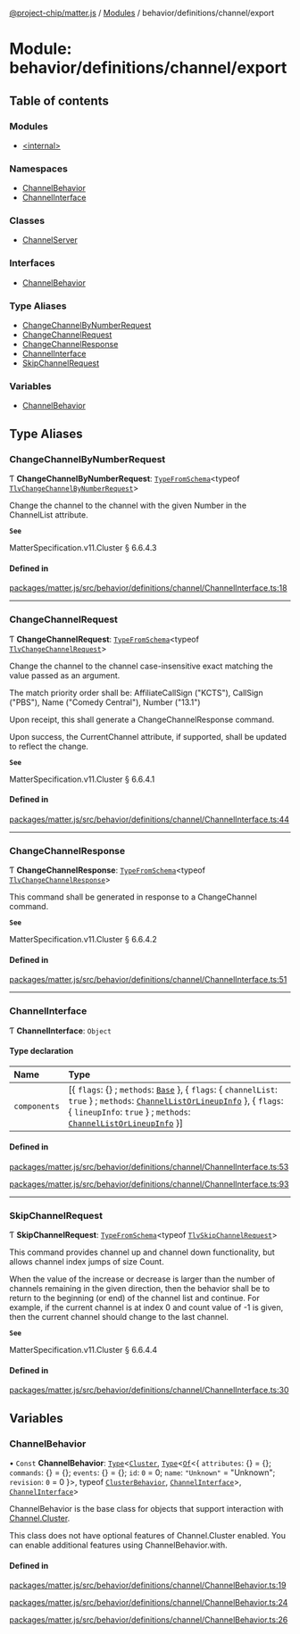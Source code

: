 [@project-chip/matter.js](../README.md) / [Modules](../modules.md) / behavior/definitions/channel/export

# Module: behavior/definitions/channel/export

## Table of contents

### Modules

- [\<internal\>](behavior_definitions_channel_export._internal_.md)

### Namespaces

- [ChannelBehavior](behavior_definitions_channel_export.ChannelBehavior.md)
- [ChannelInterface](behavior_definitions_channel_export.ChannelInterface.md)

### Classes

- [ChannelServer](../classes/behavior_definitions_channel_export.ChannelServer.md)

### Interfaces

- [ChannelBehavior](../interfaces/behavior_definitions_channel_export.ChannelBehavior-1.md)

### Type Aliases

- [ChangeChannelByNumberRequest](behavior_definitions_channel_export.md#changechannelbynumberrequest)
- [ChangeChannelRequest](behavior_definitions_channel_export.md#changechannelrequest)
- [ChangeChannelResponse](behavior_definitions_channel_export.md#changechannelresponse)
- [ChannelInterface](behavior_definitions_channel_export.md#channelinterface)
- [SkipChannelRequest](behavior_definitions_channel_export.md#skipchannelrequest)

### Variables

- [ChannelBehavior](behavior_definitions_channel_export.md#channelbehavior)

## Type Aliases

### ChangeChannelByNumberRequest

Ƭ **ChangeChannelByNumberRequest**: [`TypeFromSchema`](tlv_export.md#typefromschema)\<typeof [`TlvChangeChannelByNumberRequest`](cluster_export.Channel.md#tlvchangechannelbynumberrequest)\>

Change the channel to the channel with the given Number in the ChannelList attribute.

**`See`**

MatterSpecification.v11.Cluster § 6.6.4.3

#### Defined in

[packages/matter.js/src/behavior/definitions/channel/ChannelInterface.ts:18](https://github.com/project-chip/matter.js/blob/c0d55745d5279e16fdfaa7d2c564daa31e19c627/packages/matter.js/src/behavior/definitions/channel/ChannelInterface.ts#L18)

___

### ChangeChannelRequest

Ƭ **ChangeChannelRequest**: [`TypeFromSchema`](tlv_export.md#typefromschema)\<typeof [`TlvChangeChannelRequest`](cluster_export.Channel.md#tlvchangechannelrequest)\>

Change the channel to the channel case-insensitive exact matching the value passed as an argument.

The match priority order shall be: AffiliateCallSign ("KCTS"), CallSign ("PBS"), Name ("Comedy Central"), Number
("13.1")

Upon receipt, this shall generate a ChangeChannelResponse command.

Upon success, the CurrentChannel attribute, if supported, shall be updated to reflect the change.

**`See`**

MatterSpecification.v11.Cluster § 6.6.4.1

#### Defined in

[packages/matter.js/src/behavior/definitions/channel/ChannelInterface.ts:44](https://github.com/project-chip/matter.js/blob/c0d55745d5279e16fdfaa7d2c564daa31e19c627/packages/matter.js/src/behavior/definitions/channel/ChannelInterface.ts#L44)

___

### ChangeChannelResponse

Ƭ **ChangeChannelResponse**: [`TypeFromSchema`](tlv_export.md#typefromschema)\<typeof [`TlvChangeChannelResponse`](cluster_export.Channel.md#tlvchangechannelresponse)\>

This command shall be generated in response to a ChangeChannel command.

**`See`**

MatterSpecification.v11.Cluster § 6.6.4.2

#### Defined in

[packages/matter.js/src/behavior/definitions/channel/ChannelInterface.ts:51](https://github.com/project-chip/matter.js/blob/c0d55745d5279e16fdfaa7d2c564daa31e19c627/packages/matter.js/src/behavior/definitions/channel/ChannelInterface.ts#L51)

___

### ChannelInterface

Ƭ **ChannelInterface**: `Object`

#### Type declaration

| Name | Type |
| :------ | :------ |
| `components` | [\{ `flags`: {} ; `methods`: [`Base`](../interfaces/behavior_definitions_channel_export.ChannelInterface.Base.md)  }, \{ `flags`: \{ `channelList`: ``true``  } ; `methods`: [`ChannelListOrLineupInfo`](../interfaces/behavior_definitions_channel_export.ChannelInterface.ChannelListOrLineupInfo.md)  }, \{ `flags`: \{ `lineupInfo`: ``true``  } ; `methods`: [`ChannelListOrLineupInfo`](../interfaces/behavior_definitions_channel_export.ChannelInterface.ChannelListOrLineupInfo.md)  }] |

#### Defined in

[packages/matter.js/src/behavior/definitions/channel/ChannelInterface.ts:53](https://github.com/project-chip/matter.js/blob/c0d55745d5279e16fdfaa7d2c564daa31e19c627/packages/matter.js/src/behavior/definitions/channel/ChannelInterface.ts#L53)

[packages/matter.js/src/behavior/definitions/channel/ChannelInterface.ts:93](https://github.com/project-chip/matter.js/blob/c0d55745d5279e16fdfaa7d2c564daa31e19c627/packages/matter.js/src/behavior/definitions/channel/ChannelInterface.ts#L93)

___

### SkipChannelRequest

Ƭ **SkipChannelRequest**: [`TypeFromSchema`](tlv_export.md#typefromschema)\<typeof [`TlvSkipChannelRequest`](cluster_export.Channel.md#tlvskipchannelrequest)\>

This command provides channel up and channel down functionality, but allows channel index jumps of size Count.

When the value of the increase or decrease is larger than the number of channels remaining in the given direction,
then the behavior shall be to return to the beginning (or end) of the channel list and continue. For example, if the
current channel is at index 0 and count value of -1 is given, then the current channel should change to the last
channel.

**`See`**

MatterSpecification.v11.Cluster § 6.6.4.4

#### Defined in

[packages/matter.js/src/behavior/definitions/channel/ChannelInterface.ts:30](https://github.com/project-chip/matter.js/blob/c0d55745d5279e16fdfaa7d2c564daa31e19c627/packages/matter.js/src/behavior/definitions/channel/ChannelInterface.ts#L30)

## Variables

### ChannelBehavior

• `Const` **ChannelBehavior**: [`Type`](../interfaces/behavior_cluster_export.ClusterBehavior.Type.md)\<[`Cluster`](../interfaces/cluster_export.Channel.Cluster.md), [`Type`](../interfaces/behavior_cluster_export.ClusterBehavior.Type.md)\<[`Of`](../interfaces/cluster_export.ClusterType.Of.md)\<\{ `attributes`: {} = \{}; `commands`: {} = \{}; `events`: {} = \{}; `id`: ``0`` = 0; `name`: ``"Unknown"`` = "Unknown"; `revision`: ``0`` = 0 }\>, typeof [`ClusterBehavior`](behavior_cluster_export.ClusterBehavior.md), [`ChannelInterface`](behavior_definitions_channel_export.md#channelinterface)\>, [`ChannelInterface`](behavior_definitions_channel_export.md#channelinterface)\>

ChannelBehavior is the base class for objects that support interaction with [Channel.Cluster](cluster_export.Channel.md#cluster).

This class does not have optional features of Channel.Cluster enabled. You can enable additional features using
ChannelBehavior.with.

#### Defined in

[packages/matter.js/src/behavior/definitions/channel/ChannelBehavior.ts:19](https://github.com/project-chip/matter.js/blob/c0d55745d5279e16fdfaa7d2c564daa31e19c627/packages/matter.js/src/behavior/definitions/channel/ChannelBehavior.ts#L19)

[packages/matter.js/src/behavior/definitions/channel/ChannelBehavior.ts:24](https://github.com/project-chip/matter.js/blob/c0d55745d5279e16fdfaa7d2c564daa31e19c627/packages/matter.js/src/behavior/definitions/channel/ChannelBehavior.ts#L24)

[packages/matter.js/src/behavior/definitions/channel/ChannelBehavior.ts:26](https://github.com/project-chip/matter.js/blob/c0d55745d5279e16fdfaa7d2c564daa31e19c627/packages/matter.js/src/behavior/definitions/channel/ChannelBehavior.ts#L26)
